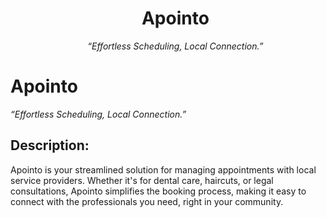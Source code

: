 <div id="user-content-toc">
  <ul align="center" style="list-style: none;">
    <summary>
      <h1>Apointo</h1>
    </summary>
    <i>“Effortless Scheduling, Local Connection.”</i>
  </ul>
</div>

# Apointo
*“Effortless Scheduling, Local Connection.”*

## Description:
Apointo is your streamlined solution for managing appointments with local service providers. 
Whether it's for dental care, haircuts, or legal consultations, Apointo simplifies the booking process, making it easy to connect with the professionals you need, right in your community.

